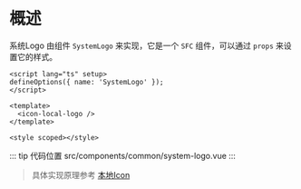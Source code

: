 # 概述

系统Logo 由组件 `SystemLogo` 来实现，它是一个 `SFC` 组件，可以通过 `props` 来设置它的样式。

```vue
<script lang="ts" setup>
defineOptions({ name: 'SystemLogo' });
</script>

<template>
  <icon-local-logo />
</template>

<style scoped></style>
```

::: tip 代码位置
src/components/common/system-logo.vue
:::

> 具体实现原理参考 [本地Icon](/zh/guide/icon/intro)
